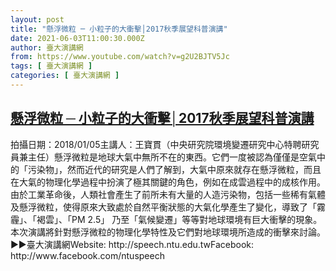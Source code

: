 ```yaml
---
layout: post
title: "懸浮微粒 ─ 小粒子的大衝擊│2017秋季展望科普演講"
date: 2021-06-03T11:00:30.000Z
author: 臺大演講網
from: https://www.youtube.com/watch?v=g2U2BJTV5Jc
tags: [ 臺大演講網 ]
categories: [ 臺大演講網 ]
---
```

<!--1622718030000-->
[懸浮微粒 ─ 小粒子的大衝擊│2017秋季展望科普演講](https://www.youtube.com/watch?v=g2U2BJTV5Jc)
------

<div>
拍攝日期：2018/01/05主講人：王寶貫（中央研究院環境變遷研究中心特聘研究員兼主任）懸浮微粒是地球大氣中無所不在的東西。它們一度被認為僅僅是空氣中的「污染物」，然而近代的研究是人們了解到，大氣中原來就存在懸浮微粒，而且在大氣的物理化學過程中扮演了極其關鍵的角色，例如在成雲過程中的成核作用。由於工業革命後，人類社會產生了前所未有大量的人造污染物，包括一些稀有氣體及懸浮微粒，使得原來大致處於自然平衡狀態的大氣化學產生了變化，導致了「霧霾」、「褐雲」、「PM 2.5」 乃至「氣候變遷」等等對地球環境有巨大衝擊的現象。本次演講將針對懸浮微粒的物理化學特性及它們對地球環境所造成的衝擊來討論。►►臺大演講網Website: http://speech.ntu.edu.twFacebook: http://www.facebook.com/ntuspeech
</div>
